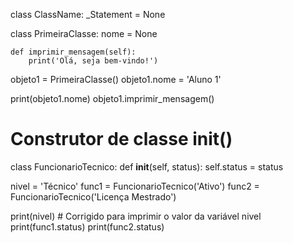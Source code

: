 class ClassName:
    _Statement = None

class PrimeiraClasse:
    nome = None

    def imprimir_mensagem(self):
        print('Olá, seja bem-vindo!')

objeto1 = PrimeiraClasse()
objeto1.nome = 'Aluno 1'

print(objeto1.nome)
objeto1.imprimir_mensagem()

# Construtor de classe __init__()

class FuncionarioTecnico:
    def __init__(self, status):
        self.status = status

nivel = 'Técnico'
func1 = FuncionarioTecnico('Ativo')
func2 = FuncionarioTecnico('Licença Mestrado')

print(nivel)  # Corrigido para imprimir o valor da variável nivel
print(func1.status)
print(func2.status)